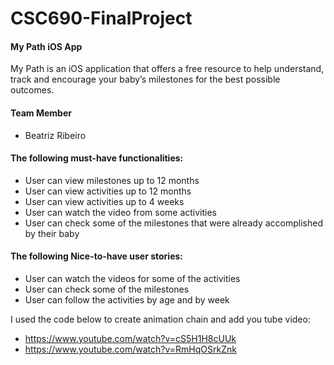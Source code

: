 # CSC690-FinalProject


#### My Path iOS App


My Path is an iOS application that offers a free resource to help understand, track and encourage your baby’s milestones for the best possible outcomes.

#### Team Member
*	Beatriz Ribeiro

#### The following must-have functionalities:
* User can view milestones up to 12 months
*	User can view activities up to 12 months
*	User can view activities up to 4 weeks
*	User can watch the video from some activities
*	User can check some of the milestones that were already accomplished by their baby

#### The following Nice-to-have user stories:
* User can watch the videos for some of the activities
*	User can check some of the milestones
*	User can follow the activities by age and by week 

I used the code below to create animation chain and add you tube video:
* 	https://www.youtube.com/watch?v=cS5H1H8cUUk
*  https://www.youtube.com/watch?v=RmHqOSrkZnk

